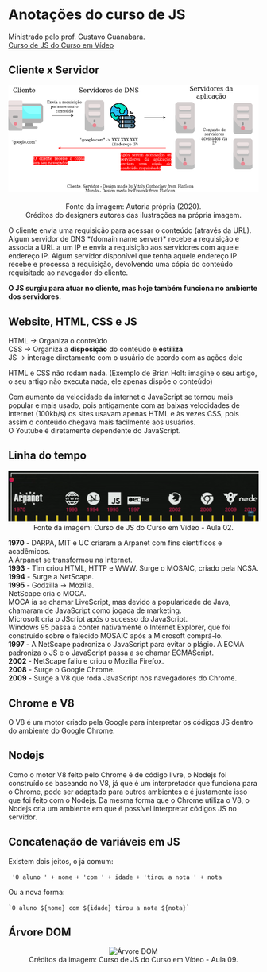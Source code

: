 # Anotações do curso de JS
Ministrado pelo prof. Gustavo Guanabara.  
[Curso de JS do Curso em Vídeo](https://www.youtube.com/playlist?list=PLHz_AreHm4dlsK3Nr9GVvXCbpQyHQl1o1)

## Cliente x Servidor
<p align="center">
    <img src="img/cliente-servidor.png" alt="Cliente x Servidor na Web"> <br /> <br />
    Fonte da imagem: Autoria própria (2020). <br />
    Créditos do designers autores das ilustrações na própria imagem.
</p>
O cliente envia uma requisição para acessar o conteúdo (através da URL).  
Algum servidor de DNS *(domain name server)* recebe a requisição e associa a URL a um IP e envia a requisição aos servidores com aquele endereço IP.  
Algum servidor disponível que tenha aquele endereço IP recebe e processa a requisição, devolvendo uma cópia do conteúdo requisitado ao navegador do cliente.  

**O JS surgiu para atuar no cliente, mas hoje também funciona no ambiente dos servidores.**

## Website, HTML, CSS e JS
HTML -> Organiza o conteúdo  
CSS -> Organiza a **disposição** do conteúdo e **estiliza**  
JS -> interage diretamente com o usuário de acordo com as ações dele  
  
HTML e CSS não rodam nada. (Exemplo de Brian Holt: imagine o seu artigo, o seu artigo não executa nada, ele apenas dispõe o conteúdo)  
  
Com aumento da velocidade da internet o JavaScript se tornou mais popular e mais usado, pois antigamente com as baixas velocidades de internet (100kb/s) os sites usavam apenas HTML e às vezes CSS, pois assim o conteúdo chegava mais facilmente aos usuários.  
O Youtube é diretamente dependente do JavaScript.  
## Linha do tempo
<p align="center">
    <img src="img/linha-do-tempo.png" alt="Linha do tempo do JS"> <br />
    Fonte da imagem: Curso de JS do Curso em Vídeo - Aula 02.
</p>

**1970** - DARPA, MIT e UC criaram a Arpanet com fins científicos e acadêmicos.  
A Arpanet se transformou na Internet.  
**1993** - Tim criou HTML, HTTP e WWW. Surge o MOSAIC, criado pela NCSA.  
**1994** - Surge a NetScape.  
**1995** - Godzilla -> Mozilla.  
NetScape cria o MOCA.  
MOCA ia se chamar LiveScript, mas devido a popularidade de Java, chamaram de JavaScript como jogada de marketing.  
Microsoft cria o JScript após o sucesso do JavaScript.  
Windows 95 passa a conter nativamente o Internet Explorer, que foi construído sobre o falecido MOSAIC após a Microsoft comprá-lo.  
**1997** - A NetScape padroniza o JavaScript para evitar o plágio. A ECMA padroniza o JS e o JavaScript passa a se chamar ECMAScript.  
**2002** - NetScape faliu e criou o Mozilla Firefox.  
**2008** - Surge o Google Chrome.  
**2009** - Surge a V8 que roda JavaScript nos navegadores do Chrome.  

## Chrome e V8
O V8 é um motor criado pela Google para interpretar os códigos JS dentro do ambiente do Google Chrome.

## Nodejs
Como o motor V8 feito pelo Chrome é de código livre, o Nodejs foi construído se baseando no V8, já que é um interpretador que funciona para o Chrome, pode ser adaptado para outros ambientes e é justamente isso que foi feito com o Nodejs. Da mesma forma que o Chrome utiliza o V8, o Nodejs cria um ambiente em que é possível interpretar códigos JS no servidor.

## Concatenação de variáveis em JS
Existem dois jeitos, o já comum:  
  
``` 'O aluno ' + nome + 'com ' + idade + 'tirou a nota ' + nota```
  
Ou a nova forma:  
  
``` `O aluno ${nome} com ${idade} tirou a nota ${nota}` ```
  
## Árvore DOM
<div align="center">
    <img src="img/domtree.png" alt="Árvore DOM" height="400"> <br />
    Créditos da imagem: Curso de JS do Curso em Vídeo - Aula 09.
</div>